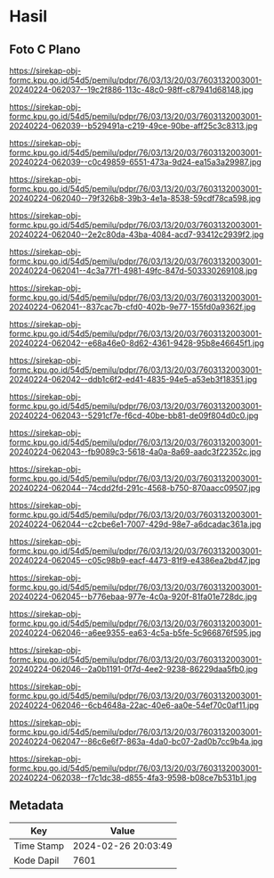 # Hasil

## Foto C Plano

https://sirekap-obj-formc.kpu.go.id/54d5/pemilu/pdpr/76/03/13/20/03/7603132003001-20240224-062037--19c2f886-113c-48c0-98ff-c87941d68148.jpg

https://sirekap-obj-formc.kpu.go.id/54d5/pemilu/pdpr/76/03/13/20/03/7603132003001-20240224-062039--b529491a-c219-49ce-90be-aff25c3c8313.jpg

https://sirekap-obj-formc.kpu.go.id/54d5/pemilu/pdpr/76/03/13/20/03/7603132003001-20240224-062039--c0c49859-6551-473a-9d24-ea15a3a29987.jpg

https://sirekap-obj-formc.kpu.go.id/54d5/pemilu/pdpr/76/03/13/20/03/7603132003001-20240224-062040--79f326b8-39b3-4e1a-8538-59cdf78ca598.jpg

https://sirekap-obj-formc.kpu.go.id/54d5/pemilu/pdpr/76/03/13/20/03/7603132003001-20240224-062040--2e2c80da-43ba-4084-acd7-93412c2939f2.jpg

https://sirekap-obj-formc.kpu.go.id/54d5/pemilu/pdpr/76/03/13/20/03/7603132003001-20240224-062041--4c3a77f1-4981-49fc-847d-503330269108.jpg

https://sirekap-obj-formc.kpu.go.id/54d5/pemilu/pdpr/76/03/13/20/03/7603132003001-20240224-062041--837cac7b-cfd0-402b-9e77-155fd0a9362f.jpg

https://sirekap-obj-formc.kpu.go.id/54d5/pemilu/pdpr/76/03/13/20/03/7603132003001-20240224-062042--e68a46e0-8d62-4361-9428-95b8e46645f1.jpg

https://sirekap-obj-formc.kpu.go.id/54d5/pemilu/pdpr/76/03/13/20/03/7603132003001-20240224-062042--ddb1c6f2-ed41-4835-94e5-a53eb3f18351.jpg

https://sirekap-obj-formc.kpu.go.id/54d5/pemilu/pdpr/76/03/13/20/03/7603132003001-20240224-062043--5291cf7e-f6cd-40be-bb81-de09f804d0c0.jpg

https://sirekap-obj-formc.kpu.go.id/54d5/pemilu/pdpr/76/03/13/20/03/7603132003001-20240224-062043--fb9089c3-5618-4a0a-8a69-aadc3f22352c.jpg

https://sirekap-obj-formc.kpu.go.id/54d5/pemilu/pdpr/76/03/13/20/03/7603132003001-20240224-062044--74cdd2fd-291c-4568-b750-870aacc09507.jpg

https://sirekap-obj-formc.kpu.go.id/54d5/pemilu/pdpr/76/03/13/20/03/7603132003001-20240224-062044--c2cbe6e1-7007-429d-98e7-a6dcadac361a.jpg

https://sirekap-obj-formc.kpu.go.id/54d5/pemilu/pdpr/76/03/13/20/03/7603132003001-20240224-062045--c05c98b9-eacf-4473-81f9-e4386ea2bd47.jpg

https://sirekap-obj-formc.kpu.go.id/54d5/pemilu/pdpr/76/03/13/20/03/7603132003001-20240224-062045--b776ebaa-977e-4c0a-920f-81fa01e728dc.jpg

https://sirekap-obj-formc.kpu.go.id/54d5/pemilu/pdpr/76/03/13/20/03/7603132003001-20240224-062046--a6ee9355-ea63-4c5a-b5fe-5c966876f595.jpg

https://sirekap-obj-formc.kpu.go.id/54d5/pemilu/pdpr/76/03/13/20/03/7603132003001-20240224-062046--2a0b1191-0f7d-4ee2-9238-86229daa5fb0.jpg

https://sirekap-obj-formc.kpu.go.id/54d5/pemilu/pdpr/76/03/13/20/03/7603132003001-20240224-062046--6cb4648a-22ac-40e6-aa0e-54ef70c0af11.jpg

https://sirekap-obj-formc.kpu.go.id/54d5/pemilu/pdpr/76/03/13/20/03/7603132003001-20240224-062047--86c6e6f7-863a-4da0-bc07-2ad0b7cc9b4a.jpg

https://sirekap-obj-formc.kpu.go.id/54d5/pemilu/pdpr/76/03/13/20/03/7603132003001-20240224-062038--f7c1dc38-d855-4fa3-9598-b08ce7b531b1.jpg


## Metadata

| Key        | Value               |
| ---------- | ------------------- |
| Time Stamp | 2024-02-26 20:03:49 |
| Kode Dapil | 7601                |




